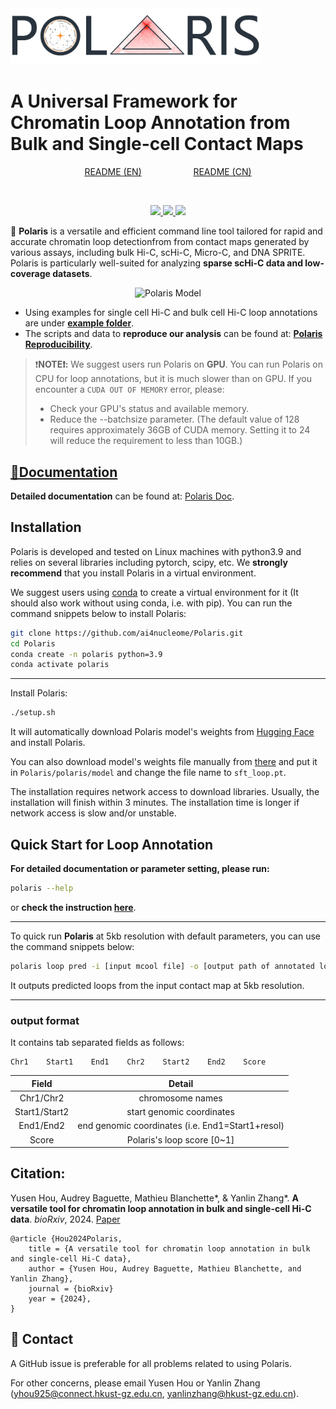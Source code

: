 <img src="./doc/logo.png" alt="Polaris" title="Polaris" width="400">

# A Universal Framework for Chromatin Loop Annotation from Bulk and Single-cell Contact Maps

<div style="text-align: center;">
    <a href="https://github.com/ai4nucleome/Polaris">README (EN)</a>  &nbsp;&nbsp;&nbsp; &nbsp;&nbsp;&nbsp; &nbsp;&nbsp;&nbsp; &nbsp;&nbsp;&nbsp; &nbsp;&nbsp;&nbsp;     
    <a href="https://github.com/ai4nucleome/Polaris/tree/master/doc">README (CN)</a>
</div>


&nbsp;&nbsp;&nbsp; 

<div style="text-align: center;">
    <a href="https://github.com/ai4nucleome/Polaris/releases/latest">
   <img src="https://img.shields.io/badge/Polaris-v1.1.0-green">
   <img src="https://img.shields.io/badge/platform-Linux%20%7C%20Mac%20-green">
   <img src="https://img.shields.io/badge/Language-python3-green">
   <!-- <img src="https://img.shields.io/badge/dependencies-tested-green"> -->
</a>  
</div>


🌟 **Polaris** is a versatile and efficient command line tool tailored for rapid and accurate chromatin loop detectionfrom from contact maps generated by various assays, including bulk Hi-C, scHi-C, Micro-C, and DNA SPRITE. Polaris is particularly well-suited for analyzing **sparse scHi-C data and low-coverage datasets**.

<div style="text-align: center;">
    <img src="./doc/Polaris.png" alt="Polaris Model" title="Polaris Model" width="600">
</div>


- Using examples for single cell Hi-C and bulk cell Hi-C loop annotations are under [**example folder**](https://github.com/ai4nucleome/Polaris/tree/master/example).
- The scripts and data to **reproduce our analysis** can be found at: [**Polaris Reproducibility**](https://zenodo.org/records/14294273).

> ❗️<b>NOTE❗️:</b> We suggest users run Polaris on <b>GPU</b>. 
> You can run Polaris on CPU for loop annotations, but it is much slower than on GPU. 
> If you encounter a `CUDA OUT OF MEMORY` error, please: 
> - Check your GPU's status and available memory.
> - Reduce the --batchsize parameter. (The default value of 128 requires approximately 36GB of CUDA memory. Setting it to 24 will reduce the requirement to less than 10GB.)

## [📝Documentation](https://nucleome-polaris.readthedocs.io/en/latest/)
 **Detailed documentation** can be found at: [Polaris Doc](https://nucleome-polaris.readthedocs.io/en/latest/).

## Installation
Polaris is developed and tested on Linux machines with python3.9 and relies on several libraries including pytorch, scipy, etc. 
We **strongly recommend** that you install Polaris in a virtual environment.

We suggest users using [conda](https://anaconda.org/) to create a virtual environment for it (It should also work without using conda, i.e. with pip). You can run the command snippets below to install Polaris:

```bash
git clone https://github.com/ai4nucleome/Polaris.git
cd Polaris
conda create -n polaris python=3.9
conda activate polaris
```
-------
Install Polaris:
```bash
./setup.sh
```
It will automatically download Polaris model's weights from [Hugging Face](https://huggingface.co/rr-ss/Polaris) and install Polaris.

You can also download model's weights file manually from [there](https://huggingface.co/rr-ss/Polaris/resolve/main/polaris/model/sft_loop.pt?download=true) and put it in `Polaris/polaris/model` and change the file name to `sft_loop.pt`.



The installation requires network access to download libraries. Usually, the installation will finish within 3 minutes. The installation time is longer if network access is slow and/or unstable.

## Quick Start for Loop Annotation
**For detailed documentation or parameter setting, please run:**
```bash
polaris --help
```
or **check the instruction [here](https://nucleome-polaris.readthedocs.io/en/latest/)**.

---
To quick run **Polaris** at 5kb resolution with default parameters, you can use the command snippets below:
```bash
polaris loop pred -i [input mcool file] -o [output path of annotated loops]
```
It outputs predicted loops from the input contact map at 5kb resolution.

---
### output format
It contains tab separated fields as follows:
```
Chr1    Start1    End1    Chr2    Start2    End2    Score
```
|     Field     |                                  Detail                                 |
|:-------------:|:-----------------------------------------------------------------------:|
|   Chr1/Chr2   | chromosome names                                                        |
| Start1/Start2 | start genomic coordinates                                               |
|   End1/End2   | end genomic coordinates (i.e. End1=Start1+resol)                        |
|     Score     | Polaris's loop score [0~1]                                              | 


## Citation:
Yusen Hou, Audrey Baguette, Mathieu Blanchette*, & Yanlin Zhang*. __A versatile tool for chromatin loop annotation in bulk and single-cell Hi-C data__. _bioRxiv_, 2024. [Paper](https://doi.org/10.1101/2024.12.24.630215)
<br>
```
@article {Hou2024Polaris,
	title = {A versatile tool for chromatin loop annotation in bulk and single-cell Hi-C data},
	author = {Yusen Hou, Audrey Baguette, Mathieu Blanchette, and Yanlin Zhang},
	journal = {bioRxiv}
	year = {2024},
}
```

## 📩 Contact
A GitHub issue is preferable for all problems related to using Polaris. 

For other concerns, please email Yusen Hou or Yanlin Zhang (yhou925@connect.hkust-gz.edu.cn,  yanlinzhang@hkust-gz.edu.cn).